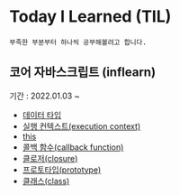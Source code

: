# Today I Learned (TIL)

```
부족한 부분부터 하나씩 공부해볼려고 합니다.
```

## 코어 자바스크립트 (inflearn)

기간 : 2022.01.03 ~

- [데이터 타입](https://github.com/Kim-Tae-Hyeong/TIL/blob/master/study/dataType.md)
- [실행 컨텍스트(execution context)](https://github.com/Kim-Tae-Hyeong/TIL/blob/master/study/execution.md)
- [this](https://github.com/Kim-Tae-Hyeong/TIL/blob/master/study/this.md)
- [콜백 함수(callback function)](https://github.com/Kim-Tae-Hyeong/TIL/blob/master/study/callback.md)
- [클로저(closure)](https://github.com/Kim-Tae-Hyeong/TIL/blob/master/study/closure.md)
- [프로토타입(prototype)](https://github.com/Kim-Tae-Hyeong/TIL/blob/master/study/prototype.md)
- [클래스(class)](https://github.com/Kim-Tae-Hyeong/TIL/blob/master/study/class.md)
